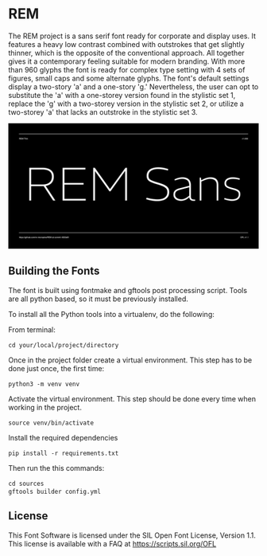 # REM

The REM project is a sans serif font ready for corporate and display uses. It features a heavy low contrast combined with outstrokes that get slightly thinner, which is the opposite of the conventional approach. All together gives it a contemporary feeling suitable for modern branding. With more than 960 glyphs the font is ready for complex type setting with 4 sets of figures, small caps and some alternate glyphs. The font's default settings display a two-story 'a' and a one-story 'g.' Nevertheless, the user can opt to substitute the 'a' with a one-storey version found in the stylistic set 1, replace the 'g' with a two-storey version in the stylistic set 2, or utilize a two-storey 'a' that lacks an outstroke in the stylistic set 3.


![Sample Image](documentation/image1.png)

## Building the Fonts

The font is built using fontmake and gftools post processing script. Tools are all python based, so it must be previously installed.

To install all the Python tools into a virtualenv, do the following:

From terminal:

```
cd your/local/project/directory
```

Once in the project folder create a virtual environment. 
This step has to be done just once, the first time:

```
python3 -m venv venv
```

Activate the virtual environment. This step should be done every time when working in the project.

```
source venv/bin/activate
```
Install the required dependencies

```
pip install -r requirements.txt

```

Then run the this commands:

```
cd sources
gftools builder config.yml
```

## License

This Font Software is licensed under the SIL Open Font License, Version 1.1.
This license is available with a FAQ at
https://scripts.sil.org/OFL